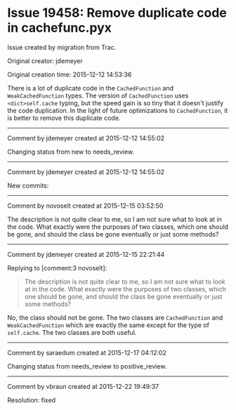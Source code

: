 # Issue 19458: Remove duplicate code in cachefunc.pyx

Issue created by migration from Trac.

Original creator: jdemeyer

Original creation time: 2015-12-12 14:53:36

There is a lot of duplicate code in the `CachedFunction` and `WeakCachedFunction` types. The version of `CachedFunction` uses `<dict>self.cache` typing, but the speed gain is so tiny that it doesn't justify the code duplication. In the light of future optimizations to `CachedFunction`, it is better to remove this duplicate code.


---

Comment by jdemeyer created at 2015-12-12 14:55:02

Changing status from new to needs_review.


---

Comment by jdemeyer created at 2015-12-12 14:55:02

New commits:


---

Comment by novoselt created at 2015-12-15 03:52:50

The description is not quite clear to me, so I am not sure what to look at in the code. What exactly were the purposes of two classes, which one should be gone, and should the class be gone eventually or just some methods?


---

Comment by jdemeyer created at 2015-12-15 22:21:44

Replying to [comment:3 novoselt]:
> The description is not quite clear to me, so I am not sure what to look at in the code. What exactly were the purposes of two classes, which one should be gone, and should the class be gone eventually or just some methods?

No, the class should not be gone. The two classes are `CachedFunction` and `WeakCachedFunction` which are exactly the same except for the type of `self.cache`. The two classes are both useful.


---

Comment by saraedum created at 2015-12-17 04:12:02

Changing status from needs_review to positive_review.


---

Comment by vbraun created at 2015-12-22 19:49:37

Resolution: fixed
